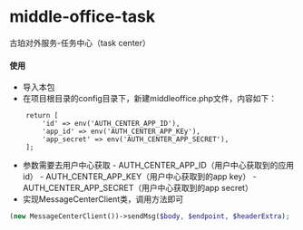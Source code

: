 # middle-office-task
古珀对外服务-任务中心（task center）
#### 使用
-	导入本包
-	在项目根目录的config目录下，新建middleoffice.php文件，内容如下：
```
	return [
		'id' => env('AUTH_CENTER_APP_ID'),
		'app_id' => env('AUTH_CENTER_APP_KEy'),
		'app_secret' => env('AUTH_CENTER_APP_SECRET'),
	];
```
-	参数需要去用户中心获取
		-	AUTH_CENTER_APP_ID（用户中心获取到的应用id）
		-	AUTH_CENTER_APP_KEY（用户中心获取到的app key）
		-	AUTH_CENTER_APP_SECRET（用户中心获取到的app secret）
-	实现MessageCenterClient类，调用方法即可
```php
(new MessageCenterClient())->sendMsg($body, $endpoint, $headerExtra);
```
